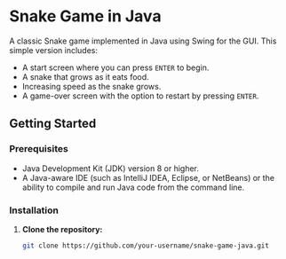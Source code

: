 # Snake Game in Java

A classic Snake game implemented in Java using Swing for the GUI. This simple version includes:

- A start screen where you can press `ENTER` to begin.
- A snake that grows as it eats food.
- Increasing speed as the snake grows.
- A game-over screen with the option to restart by pressing `ENTER`.

## Getting Started

### Prerequisites

- Java Development Kit (JDK) version 8 or higher.
- A Java-aware IDE (such as IntelliJ IDEA, Eclipse, or NetBeans) or the ability to compile and run Java code from the command line.

### Installation

1. **Clone the repository:**
   ```bash
   git clone https://github.com/your-username/snake-game-java.git
